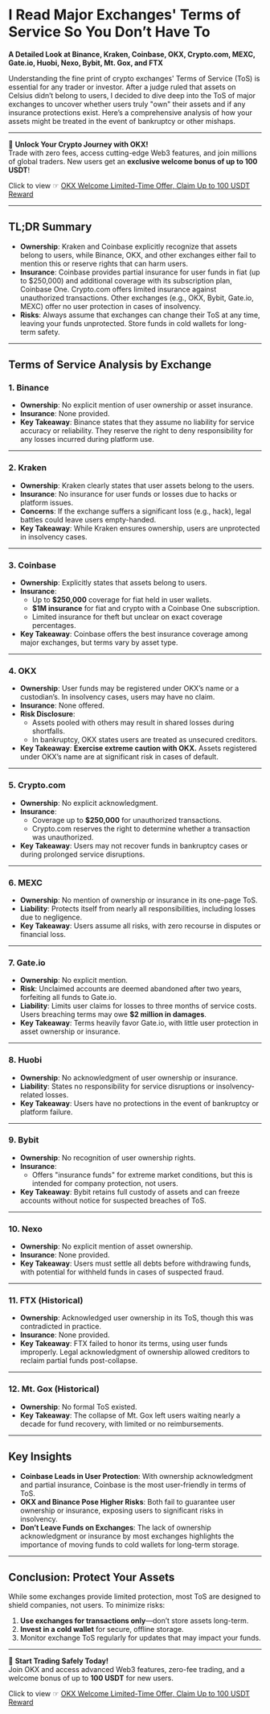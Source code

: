 # I Read Major Exchanges' Terms of Service So You Don’t Have To  
**A Detailed Look at Binance, Kraken, Coinbase, OKX, Crypto.com, MEXC, Gate.io, Huobi, Nexo, Bybit, Mt. Gox, and FTX**

Understanding the fine print of crypto exchanges' Terms of Service (ToS) is essential for any trader or investor. After a judge ruled that assets on Celsius didn’t belong to users, I decided to dive deep into the ToS of major exchanges to uncover whether users truly "own" their assets and if any insurance protections exist. Here’s a comprehensive analysis of how your assets might be treated in the event of bankruptcy or other mishaps.

---

🚀 **Unlock Your Crypto Journey with OKX!**  
Trade with zero fees, access cutting-edge Web3 features, and join millions of global traders. New users get an **exclusive welcome bonus of up to 100 USDT**!  

Click to view ☞ [OKX Welcome Limited-Time Offer, Claim Up to 100 USDT Reward](https://bit.ly/OKXe)

---

## TL;DR Summary

- **Ownership**: Kraken and Coinbase explicitly recognize that assets belong to users, while Binance, OKX, and other exchanges either fail to mention this or reserve rights that can harm users.  
- **Insurance**: Coinbase provides partial insurance for user funds in fiat (up to $250,000) and additional coverage with its subscription plan, Coinbase One. Crypto.com offers limited insurance against unauthorized transactions. Other exchanges (e.g., OKX, Bybit, Gate.io, MEXC) offer no user protection in cases of insolvency.  
- **Risks**: Always assume that exchanges can change their ToS at any time, leaving your funds unprotected. Store funds in cold wallets for long-term safety.  

---

## Terms of Service Analysis by Exchange  

### 1. **Binance**  
- **Ownership**: No explicit mention of user ownership or asset insurance.  
- **Insurance**: None provided.  
- **Key Takeaway**: Binance states that they assume no liability for service accuracy or reliability. They reserve the right to deny responsibility for any losses incurred during platform use.

---

### 2. **Kraken**  
- **Ownership**: Kraken clearly states that user assets belong to the users.  
- **Insurance**: No insurance for user funds or losses due to hacks or platform issues.  
- **Concerns**: If the exchange suffers a significant loss (e.g., hack), legal battles could leave users empty-handed.  
- **Key Takeaway**: While Kraken ensures ownership, users are unprotected in insolvency cases.

---

### 3. **Coinbase**  
- **Ownership**: Explicitly states that assets belong to users.  
- **Insurance**:  
  - Up to **$250,000** coverage for fiat held in user wallets.  
  - **$1M insurance** for fiat and crypto with a Coinbase One subscription.  
  - Limited insurance for theft but unclear on exact coverage percentages.  
- **Key Takeaway**: Coinbase offers the best insurance coverage among major exchanges, but terms vary by asset type.

---

### 4. **OKX**  
- **Ownership**: User funds may be registered under OKX’s name or a custodian’s. In insolvency cases, users may have no claim.  
- **Insurance**: None offered.  
- **Risk Disclosure**:  
  - Assets pooled with others may result in shared losses during shortfalls.  
  - In bankruptcy, OKX states users are treated as unsecured creditors.  
- **Key Takeaway**: **Exercise extreme caution with OKX.** Assets registered under OKX’s name are at significant risk in cases of default.

---

### 5. **Crypto.com**  
- **Ownership**: No explicit acknowledgment.  
- **Insurance**:  
  - Coverage up to **$250,000** for unauthorized transactions.  
  - Crypto.com reserves the right to determine whether a transaction was unauthorized.  
- **Key Takeaway**: Users may not recover funds in bankruptcy cases or during prolonged service disruptions.

---

### 6. **MEXC**  
- **Ownership**: No mention of ownership or insurance in its one-page ToS.  
- **Liability**: Protects itself from nearly all responsibilities, including losses due to negligence.  
- **Key Takeaway**: Users assume all risks, with zero recourse in disputes or financial loss.

---

### 7. **Gate.io**  
- **Ownership**: No explicit mention.  
- **Risk**: Unclaimed accounts are deemed abandoned after two years, forfeiting all funds to Gate.io.  
- **Liability**: Limits user claims for losses to three months of service costs. Users breaching terms may owe **$2 million in damages**.  
- **Key Takeaway**: Terms heavily favor Gate.io, with little user protection in asset ownership or insurance.

---

### 8. **Huobi**  
- **Ownership**: No acknowledgment of user ownership or insurance.  
- **Liability**: States no responsibility for service disruptions or insolvency-related losses.  
- **Key Takeaway**: Users have no protections in the event of bankruptcy or platform failure.

---

### 9. **Bybit**  
- **Ownership**: No recognition of user ownership rights.  
- **Insurance**:  
  - Offers "insurance funds" for extreme market conditions, but this is intended for company protection, not users.  
- **Key Takeaway**: Bybit retains full custody of assets and can freeze accounts without notice for suspected breaches of ToS.

---

### 10. **Nexo**  
- **Ownership**: No explicit mention of asset ownership.  
- **Insurance**: None provided.  
- **Key Takeaway**: Users must settle all debts before withdrawing funds, with potential for withheld funds in cases of suspected fraud.

---

### 11. **FTX (Historical)**  
- **Ownership**: Acknowledged user ownership in its ToS, though this was contradicted in practice.  
- **Insurance**: None provided.  
- **Key Takeaway**: FTX failed to honor its terms, using user funds improperly. Legal acknowledgment of ownership allowed creditors to reclaim partial funds post-collapse.

---

### 12. **Mt. Gox (Historical)**  
- **Ownership**: No formal ToS existed.  
- **Key Takeaway**: The collapse of Mt. Gox left users waiting nearly a decade for fund recovery, with limited or no reimbursements.

---

## Key Insights

- **Coinbase Leads in User Protection**: With ownership acknowledgment and partial insurance, Coinbase is the most user-friendly in terms of ToS.  
- **OKX and Binance Pose Higher Risks**: Both fail to guarantee user ownership or insurance, exposing users to significant risks in insolvency.  
- **Don’t Leave Funds on Exchanges**: The lack of ownership acknowledgment or insurance by most exchanges highlights the importance of moving funds to cold wallets for long-term storage.  

---

## Conclusion: Protect Your Assets

While some exchanges provide limited protection, most ToS are designed to shield companies, not users. To minimize risks:  

1. **Use exchanges for transactions only**—don’t store assets long-term.  
2. **Invest in a cold wallet** for secure, offline storage.  
3. Monitor exchange ToS regularly for updates that may impact your funds.  

---

🚀 **Start Trading Safely Today!**  
Join OKX and access advanced Web3 features, zero-fee trading, and a welcome bonus of up to **100 USDT** for new users.  

Click to view ☞ [OKX Welcome Limited-Time Offer, Claim Up to 100 USDT Reward](https://bit.ly/OKXe)
